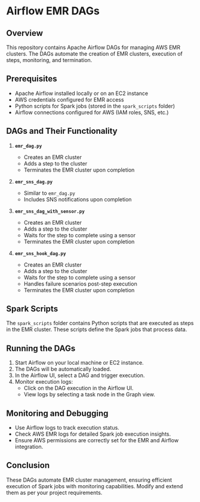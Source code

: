 # Airflow EMR DAGs

## Overview
This repository contains Apache Airflow DAGs for managing AWS EMR clusters. The DAGs automate the creation of EMR clusters, execution of steps, monitoring, and termination.

## Prerequisites
- Apache Airflow installed locally or on an EC2 instance
- AWS credentials configured for EMR access
- Python scripts for Spark jobs (stored in the `spark_scripts` folder)
- Airflow connections configured for AWS (IAM roles, SNS, etc.)

## DAGs and Their Functionality

1. **`emr_dag.py`**
   - Creates an EMR cluster
   - Adds a step to the cluster
   - Terminates the EMR cluster upon completion

2. **`emr_sns_dag.py`**
   - Similar to `emr_dag.py`
   - Includes SNS notifications upon completion

3. **`emr_sns_dag_with_sensor.py`**
   - Creates an EMR cluster
   - Adds a step to the cluster
   - Waits for the step to complete using a sensor
   - Terminates the EMR cluster upon completion

4. **`emr_sns_hook_dag.py`**
   - Creates an EMR cluster
   - Adds a step to the cluster
   - Waits for the step to complete using a sensor
   - Handles failure scenarios post-step execution
   - Terminates the EMR cluster upon completion

## Spark Scripts
The `spark_scripts` folder contains Python scripts that are executed as steps in the EMR cluster. These scripts define the Spark jobs that process data.

## Running the DAGs
1. Start Airflow on your local machine or EC2 instance.
2. The DAGs will be automatically loaded.
3. In the Airflow UI, select a DAG and trigger execution.
4. Monitor execution logs:
   - Click on the DAG execution in the Airflow UI.
   - View logs by selecting a task node in the Graph view.

## Monitoring and Debugging
- Use Airflow logs to track execution status.
- Check AWS EMR logs for detailed Spark job execution insights.
- Ensure AWS permissions are correctly set for the EMR and Airflow integration.

## Conclusion
These DAGs automate EMR cluster management, ensuring efficient execution of Spark jobs with monitoring capabilities. Modify and extend them as per your project requirements.

